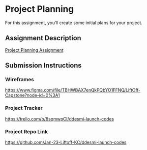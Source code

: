 # Project Planning
For this assignment, you'll create some initial plans for your project.

## Assignment Description
[Project Planning Assignment](https://education.launchcode.org/liftoff/modules/assignments/project-planning)

## Submission Instructions

### Wireframes

https://www.figma.com/file/TBHWBAX7enQkPQbYO1FFNQ/LiftOff-Capstone?node-id=0%3A1

### Project Tracker

https://trello.com/b/8sqmwpCI/ddesmi-launch-codes

### Project Repo Link

https://github.com/Jan-23-Liftoff-KC/ddesmi-launch-codes
